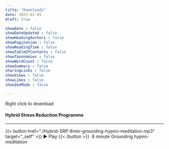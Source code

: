 ```yaml
---
title: "Downloads"
date: 2025-02-01
draft: true

showDate : false
showDateUpdated : false
showHeadingAnchors : false
showPagination : false
showReadingTime : false
showTableOfContents : false
showTaxonomies : false
showWordCount : false
showSummary : false
sharingLinks : false
showViews : false
showLikes : false
showZenMode : false

---
```

Right click to download

#### Hybrid Stress Reduction Programme

---



{{< button href="./Hybrid-SRP-8min-grounding-hypno-meditation.mp3" target="_self" >}}
▶ Play
{{< /button >}}&nbsp;&nbsp;8 minute Grounding hypno-meditation
